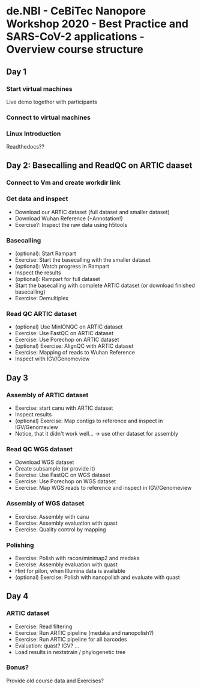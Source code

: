 # de.NBI - CeBiTec Nanopore Workshop 2020 - Best Practice and SARS-CoV-2 applications - Overview course structure

## Day 1
### Start virtual machines
Live demo together with participants
### Connect to virtual machines
### Linux Introduction
Readthedocs??

## Day 2: Basecalling and ReadQC on ARTIC daaset
### Connect to Vm and create workdir link
### Get data and inspect
- Download our ARTIC dataset (full dataset and smaller dataset)
- Download Wuhan Reference (+Annotation!)
- Exercise?: Inspect the raw data using h5tools

### Basecalling
- (optional): Start Rampart
- Exercise: Start the basecalling with the smaller dataset
- (optional): Watch progress in Rampart
- Inspect the results
- (optional): Rampart for full dataset
- Start the basecalling with complete ARTIC dataset (or download finished basecalling)
- Exercise: Demultiplex 

### Read QC ARTIC dataset
- (optional) Use MinIONQC on ARTIC dataset
- Exercise: Use FastQC on ARTIC dataset
- Exercise: Use Porechop on ARTIC dataset
- (optional) Exercise: AlignQC with ARTIC dataset 
- Exercise: Mapping of reads to Wuhan Reference
- Inspect with IGV/Genomeview

## Day 3
### Assembly of ARTIC dataset
- Exercise: start canu with ARTIC dataset
- Inspect results
- (optional) Exercise: Map contigs to reference and inspect in IGV/Genomeview
- Notice, that it didn't work well... -> use other dataset for assembly

### Read QC WGS dataset
- Download WGS dataset
- Create subsample (or provide it)
- Exercise: Use FastQC on WGS dataset
- Exercise: Use Porechop on WGS dataset
- Exercise: Map WGS reads to reference and inspect in IGV/Genomeview

### Assembly of WGS dataset
- Exercise: Assembly with canu
- Exercise: Assembly evaluation with quast
- Exercise: Quality control by mapping

### Polishing
- Exercise: Polish with racon/minimap2 and medaka
- Exercise: Assembly evaluation with quast
- Hint for pilon, when Illumina data is available
- (optional) Exercise: Polish with nanopolish and evaluate with quast

## Day 4
### ARTIC dataset
- Exercise: Read filtering
- Exercise: Run ARTIC pipeline (medaka and nanopolish?)
- Exercise: Run ARTIC pipeline for all barcodes
- Evaluation: quast? IGV? ...
- Load results in nextstrain / phylogenetic tree

### Bonus?
Provide old course data and Exercises?
